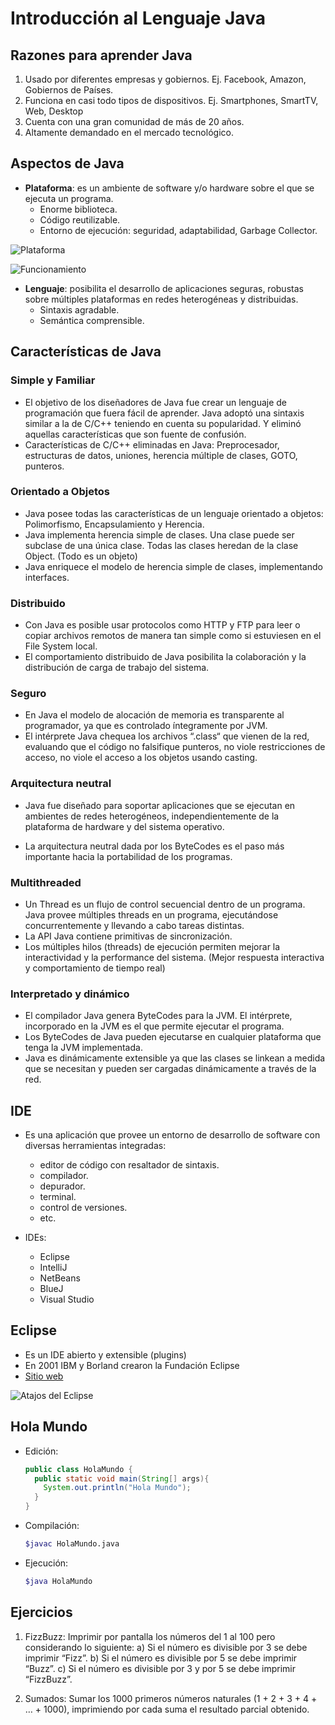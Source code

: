 # Introducción al Lenguaje Java

## Razones para aprender Java

1. Usado por diferentes empresas y gobiernos. Ej. Facebook, Amazon, Gobiernos de Países.
1. Funciona en casi todo tipos de dispositivos. Ej. Smartphones, SmartTV, Web, Desktop
1. Cuenta con una gran comunidad de más de 20 años.
1. Altamente demandado en el mercado tecnológico.

## Aspectos de Java

* **Plataforma**: es un ambiente de software y/o hardware sobre el que se ejecuta un programa.
  * Enorme biblioteca.
  * Código reutilizable.
  * Entorno de ejecución: seguridad, adaptabilidad, Garbage Collector.

![Plataforma](img/plataforma.png)

![Funcionamiento](img/funcionamiento.png)

* **Lenguaje**: posibilita el desarrollo de aplicaciones seguras, robustas sobre múltiples plataformas en redes heterogéneas y distribuidas.
  * Sintaxis agradable.
  * Semántica comprensible.

## Características de Java

### Simple y Familiar

* El objetivo de los diseñadores de Java fue crear un lenguaje de programación que fuera fácil de aprender. Java adoptó una sintaxis similar a la de C/C++ teniendo en cuenta su popularidad. Y eliminó aquellas características que son fuente de confusión.
* Características de C/C++ eliminadas en Java: Preprocesador,  estructuras de datos,  uniones, herencia múltiple de clases,  GOTO,  punteros.

### Orientado a Objetos

* Java posee todas las características de un lenguaje orientado a objetos: Polimorfismo, Encapsulamiento y Herencia.
* Java implementa herencia simple de clases. Una clase puede ser subclase de una única clase. Todas las clases heredan de la clase Object. (Todo es un objeto)
* Java enriquece el modelo de herencia simple de clases, implementando interfaces.

### Distribuido

* Con Java es posible usar protocolos como HTTP y FTP para leer o copiar archivos remotos de manera tan simple como si estuviesen en el File System local.
* El comportamiento distribuido de Java posibilita la colaboración y la distribución de carga de trabajo del sistema.

### Seguro

* En Java el modelo de alocación de memoria es transparente al programador, ya que es controlado íntegramente por JVM.
* El intérprete Java chequea los archivos “.class“ que vienen de la red, evaluando que el código no falsifique punteros,  no viole restricciones de acceso, no viole el acceso a los objetos usando casting.

### Arquitectura neutral

* Java fue diseñado para soportar aplicaciones que se ejecutan en ambientes de redes heterogéneos, independientemente de la plataforma de hardware y del sistema operativo.

* La arquitectura neutral dada por los ByteCodes es el paso más importante hacia la portabilidad de los programas.

### Multithreaded

* Un Thread es un flujo de control secuencial dentro de un programa. Java provee múltiples threads en un programa, ejecutándose concurrentemente y llevando a cabo tareas distintas.
* La API Java contiene primitivas de sincronización.
* Los múltiples hilos (threads) de ejecución permiten mejorar la interactividad y la performance del sistema. (Mejor respuesta interactiva y comportamiento de tiempo real)

### Interpretado y dinámico

* El compilador Java genera ByteCodes para la JVM. El intérprete, incorporado en la JVM es el que permite ejecutar el programa.
* Los ByteCodes de Java pueden ejecutarse en cualquier plataforma que tenga la JVM implementada.
* Java es dinámicamente extensible ya que las clases se linkean a medida que se necesitan y pueden ser cargadas dinámicamente a través de la red.

## IDE

* Es una aplicación que provee un entorno de desarrollo de software con diversas herramientas integradas:
  * editor de código con resaltador de sintaxis.
  * compilador.
  * depurador.
  * terminal.
  * control de versiones.
  * etc.

* IDEs:
  * Eclipse
  * IntelliJ
  * NetBeans
  * BlueJ
  * Visual Studio

## Eclipse

* Es un IDE abierto y extensible (plugins)
* En 2001 IBM y Borland crearon la Fundación Eclipse
* [Sitio web](www.eclipse.org)

![Atajos del Eclipse](img/eclipse.png)

## Hola Mundo

* Edición:

  ```java
  public class HolaMundo {
    public static void main(String[] args){
      System.out.println("Hola Mundo");
    }
  }
  ```

* Compilación:

  ```sh
  $javac HolaMundo.java
  ```

* Ejecución:

  ```sh
  $java HolaMundo
  ```

## Ejercicios

1. FizzBuzz: Imprimir por pantalla los números del 1 al 100 pero considerando lo siguiente: a) Si el número es divisible por 3 se debe imprimir “Fizz”. b) Si el número es divisible por 5 se debe imprimir “Buzz”. c) Si el número es divisible por 3 y por 5 se debe imprimir “FizzBuzz”.

2. Sumados: Sumar los 1000 primeros números naturales (1 + 2 + 3 + 4 + … + 1000), imprimiendo por cada suma el resultado parcial obtenido.
